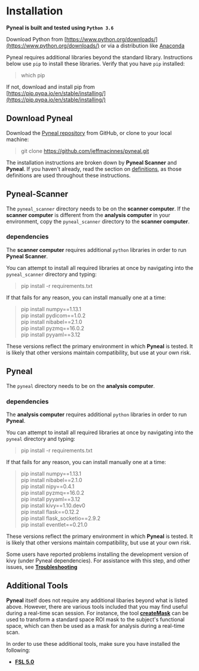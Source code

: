 # Installation

**Pyneal is built and tested using `Python 3.6`**

Download Python from [https://www.python.org/downloads/](https://www.python.org/downloads/) or via a distribution like [Anaconda](https://www.anaconda.com/download)

Pyneal requires additional libraries beyond the standard library. Instructions below use `pip` to install these libraries. Verify that you have `pip` installed:

>which pip

If not, download and install pip from [https://pip.pypa.io/en/stable/installing/](https://pip.pypa.io/en/stable/installing/)


## Download Pyneal

Download the [Pyneal repository](https://github.com/jeffmacinnes/pyneal) from GitHub, or clone to your local machine:


>git clone https://github.com/jeffmacinnes/pyneal.git


The installation instructions are broken down by **Pyneal Scanner** and **Pyneal**. If you haven't already, read the section on [definitions](#definitions-used), as those definitions are used throughout these instructions.


## Pyneal-Scanner

The `pyneal_scanner` directory needs to be on the **scanner computer**. If the **scanner computer** is different from the **analysis computer** in your environment, copy the `pyneal_scanner` directory to the **scanner computer**.  

### dependencies

The **scanner computer** requires additional `python` libraries in order to run **Pyneal Scanner**.

You can attempt to install all required libraries at once by navigating into the `pyneal_scanner` directory and typing:

>pip install -r requirements.txt

If that fails for any reason, you can install manually one at a time:

>pip install numpy==1.13.1  
>pip install pydicom==1.0.2  
>pip install nibabel==2.1.0  
>pip install pyzmq==16.0.2  
>pip install pyyaml==3.12

These versions reflect the primary environment in which **Pyneal** is tested. It is likely that other versions maintain compatibility, but use at your own risk.


## Pyneal

The `pyneal` directory needs to be on the **analysis computer**.

### dependencies

The **analysis computer** requires additional `python` libraries in order to run **Pyneal**.

You can attempt to install all required libraries at once by navigating into the `pyneal` directory and typing:

>pip install -r requirements.txt

If that fails for any reason, you can install manually one at a time:

>pip install numpy==1.13.1  
>pip install nibabel==2.1.0  
>pip install nipy==0.4.1  
>pip install pyzmq==16.0.2  
>pip install pyyaml==3.12  
>pip install kivy==1.10.dev0  
>pip install flask==0.12.2  
>pip install flask_socketio==2.9.2  
>pip install eventlet==0.21.0  

These versions reflect the primary environment in which **Pyneal** is tested. It is likely that other versions maintain compatibility, but use at your own risk.

Some users have reported problems installing the development version of kivy (under Pyneal dependencies). For assistance with this step, and other issues, see [**Troubleshooting**](/troubleshooting.md)

## Additional Tools

**Pyneal** itself does not require any additional libaries beyond what is listed above. However, there are various tools included that you may find useful during a real-time scan session. For instance, the tool [**createMask**](/createMask) can be used to transform a standard space ROI mask to the subject's functional space, which can then be used as a mask for analysis during a real-time scan.

In order to use these additional tools, make sure you have installed the following:

* [**FSL 5.0**](https://fsl.fmrib.ox.ac.uk/fsl/fslwiki)
